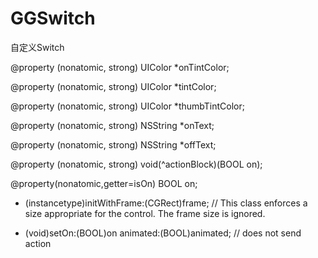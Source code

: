 # GGSwitch
自定义Switch


@property (nonatomic, strong) UIColor *onTintColor;

@property (nonatomic, strong) UIColor *tintColor;

@property (nonatomic, strong) UIColor *thumbTintColor;

@property (nonatomic, strong) NSString *onText;

@property (nonatomic, strong) NSString *offText;

@property (nonatomic, strong) void(^actionBlock)(BOOL on);



@property(nonatomic,getter=isOn) BOOL on;


- (instancetype)initWithFrame:(CGRect)frame; // This class enforces a size appropriate for the control. The frame size is ignored.


- (void)setOn:(BOOL)on animated:(BOOL)animated; // does not send action


